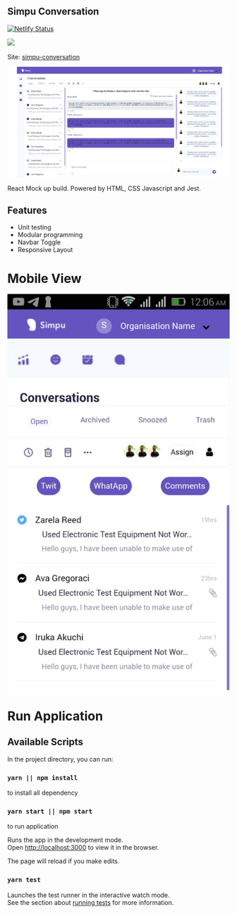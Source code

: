 ## Simpu Conversation

[![Netlify Status](https://api.netlify.com/api/v1/badges/e7777d34-cebb-42b4-bfa5-16d6e2192125/deploy-status)](https://app.netlify.com/sites/simpu-conversation/deploys)

<a href="https://www.netlify.com">
  <img src="https://www.netlify.com/img/global/badges/netlify-color-accent.svg"/>
</a>

Site: [simpu-conversation](https://simpu-conversation.netlify.com/)

![simpu-conversation](./public/assets/img/desktopView.png)

React Mock up build. Powered by HTML, CSS Javascript and Jest.

## Features

- Unit testing
- Modular programming
- Navbar Toggle
- Responsive Layout

# Mobile View

![simpu-conversation](./public/assets/img/mobileView.jpeg)

# Run Application

## Available Scripts

In the project directory, you can run:

### `yarn || npm install`

to install all dependency

### `yarn start || npm start`

to run application

Runs the app in the development mode.<br />
Open [http://localhost:3000](http://localhost:3000) to view it in the browser.

The page will reload if you make edits.<br />

### `yarn test`

Launches the test runner in the interactive watch mode.<br />
See the section about [running tests](https://facebook.github.io/create-react-app/docs/running-tests) for more information.
